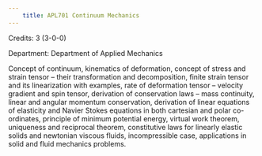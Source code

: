 ```yaml
---
    title: APL701 Continuum Mechanics
---
```

Credits: 3 (3-0-0)

Department: Department of Applied Mechanics

Concept of continuum, kinematics of deformation, concept of stress and strain tensor – their transformation and decomposition, finite strain tensor and its linearization with examples, rate of deformation tensor – velocity gradient and spin tensor, derivation of conservation laws – mass continuity, linear and angular momentum conservation, derivation of linear equations of elasticity and Navier Stokes equations in both cartesian and polar co-ordinates, principle of minimum potential energy, virtual work theorem, uniqueness and reciprocal theorem, constitutive laws for linearly elastic solids and newtonian viscous fluids, incompressible case, applications in solid and fluid mechanics problems.